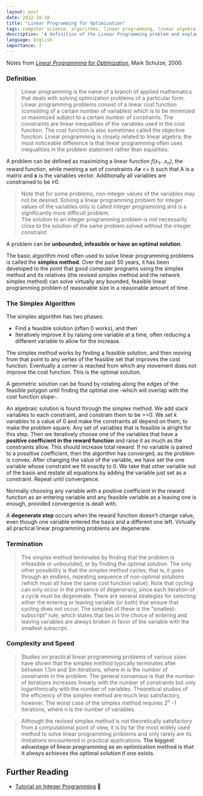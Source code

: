 ```yaml
---
layout: post
date: 2022-10-18
title: "Linear Programming for Optimization"
tags: computer science, algorithms, linear programming, linear algebra 
description: "A definition of the Linear Programming problem and explanation of the Simplex Algorithm, together with some theoretical considerations."
language: English
importance: 7
---
```


Notes from [*Linear Programming for Optimization*](https://www.researchgate.net/publication/2420905_Linear_Programming_for_Optimization), Mark Schulze, 2000.

### Definition

> Linear programming is the name of a branch of applied mathematics that deals with solving optimization problems of a particular form. Linear programming problems consist of a linear cost function (consisting of a certain number of variables) which is to be minimized or maximized subject to a certain number of constraints. The constraints are linear inequalities of the variables used in the cost function. The cost function is also sometimes called the objective function. Linear programming is closely related to linear algebra; the most noticeable difference is that linear programming often uses inequalities in the problem statement rather than equalities.

A problem can be defined as maximizing a linear function *f(x<sub>1</sub>...x<sub>n</sub>)*, the reward function, while meeting a set of constraints _A**x** <= b_ such that A is a matrix and **x** is the variables vector. Additionally all variables are constrained to be ≥0.

> Note that for some problems, non-integer values of the variables may not be desired. Solving a linear programming problem for integer values of the variables only is called integer programming and is a significantly more difficult problem. <br>The solution to an integer programming problem is not necessarily close to the solution of the same problem solved without the integer constraint. 

A problem can be **unbounded, infeasible or have an optimal solution**.

The basic algorithm most often used to solve linear programming problems is called the
**simplex method**. Over the past 50 years, it has been developed to the point that good computer programs using the simplex method and its relatives (the revised simplex method
and the network simplex method) can solve virtually any bounded, feasible linear
programming problem of reasonable size in a reasonable amount of time. 

### The Simplex Algorithm

The simplex algorithm has two phases:
- Find a feasible solution (often 0 works), and then
- Iteratively improve it by raising one variable at a time, often reducing a different variable to allow for the increase.

The simplex method works by finding a feasible solution, and then moving from that point
to any vertex of the feasible set that improves the cost function. Eventually a corner is
reached from which any movement does not improve the cost function. This is the optimal
solution.

A geometric solution can be found by rotating along the edges of the feasible polygon until finding the optimal one -which will overlap with the cost function slope-.

An algebraic solution is found through the simplex method. We add slack variables to each constraint, and constrain them to be >=0. We set *k* variables to a value of 0 and make the constraints all depend on them, to make the problem square. Any set of variables that is feasible is alright for this step. Then we iteratively choose one of the variables that have a **positive coefficient in the reward function** and raise it as much as the constraints allow. This should increase total reward. If no variable is paired to a possitive coefficient, then the algorithm has converged, as the problem is convex. After changing the value of the variable, we have set the one variable whose constraint we fit exactly to 0. We take that other variable out of the basis and restate all equations by adding the variable just set as a constraint. Repeat until convergence. 

Normally choosing any variable with a positive coefficient in the reward function as an entering variable and any feasible variable as a leaving one is enough, provided convergence is dealt with.

A **degenerate step** occurs when the reward function doesn't change value, even though one variable entered the basis and a different one left. Virtually all practical linear programming problems are degenerate.

### Termination

> The simplex method terminates by finding that the problem is infeasible or unbounded, or by finding the optimal solution. The only other possibility is that the simplex method cycles; that is, it goes through an endless, repeating sequence of non-optimal solutions (which must all have the same cost function value). Note that cycling can only occur in the presence of degeneracy, since each iteration of a cycle must be degenerate. There are several strategies for selecting either the entering or leaving variable (or both) that ensure that cycling does not occur. The simplest of these is the “smallest-subscript” rule, which
states that ties in the choice of entering and leaving variables are always broken in favor of the variable with the smallest subscript.

### Complexity and Speed

> Studies on practical linear programming problems of various sizes have shown that the simplex method typically terminates after between 1.5*m* and 3*m* iterations, where *m* is the number of constraints in the problem. The general consensus is that the number of iterations increases linearly with the number of constraints but only logarithmically with the number of variables. Theoretical studies of the efficiency of the simplex method are much less satisfactory, however. The worst case of the simplex method requires 2<sup>n</sup> -1 iterations, where n is the number of variables.

> Although the revised simplex method is not theoretically satisfactory from a computational point of view, it is by far the most widely used method to solve linear programming problems and only rarely are its limitations encountered in practical applications. **The biggest advantage of linear programming as an optimization method is that it always achieves the optimal solution if one exists.**

## Further Reading

- [Tutorial on Integer Programming](https://www.math.clemson.edu/~mjs/courses/mthsc.440/integer.pdf) 🌱